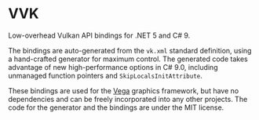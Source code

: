# VVK

Low-overhead Vulkan API bindings for .NET 5 and C# 9.

The bindings are auto-generated from the `vk.xml` standard definition, using a hand-crafted generator for maximum control. The generated code takes advantage of new high-performance options in C# 9.0, including unmanaged function pointers and `SkipLocalsInitAttribute`.

These bindings are used for the [Vega](https://github.com/VegaLib/Vega) graphics framework, but have no dependencies and can be freely incorporated into any other projects. The code for the generator and the bindings are under the MIT license.
